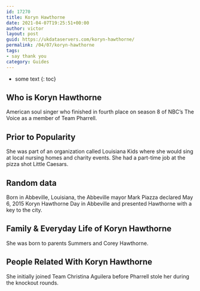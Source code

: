 ```yaml
---
id: 17270
title: Koryn Hawthorne
date: 2021-04-07T19:25:51+00:00
author: victor
layout: post
guid: https://ukdataservers.com/koryn-hawthorne/
permalink: /04/07/koryn-hawthorne
tags:
- say thank you
category: Guides
---
```


* some text
{: toc}


## Who is Koryn Hawthorne



American soul singer who finished in fourth place on season 8 of NBC&#8217;s The Voice as a member of Team Pharrell.

                
                
                
## Prior to Popularity



She was part of an organization called Louisiana Kids where she would sing at local nursing homes and charity events. She had a part-time job at the pizza shot Little Caesars.

                
                
                
## Random data



Born in Abbeville, Louisiana, the Abbeville mayor Mark Piazza declared May 6, 2015 Koryn Hawthorne Day in Abbeville and presented Hawthorne with a key to the city.

                
                
                
## Family & Everyday Life of Koryn Hawthorne



She was born to parents Summers and Corey Hawthorne.

                
                
                
## People Related With Koryn Hawthorne



She initially joined Team Christina Aguilera before Pharrell stole her during the knockout rounds.

                
              
            
          
          
          